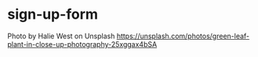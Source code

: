 # sign-up-form
Photo by Halie West on Unsplash https://unsplash.com/photos/green-leaf-plant-in-close-up-photography-25xggax4bSA